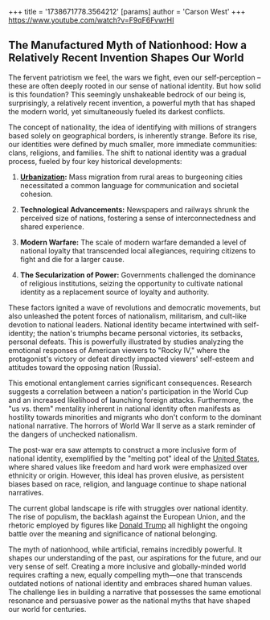 +++
 title = '1738671778.3564212'
[params]
	author = 'Carson West'
+++
https://www.youtube.com/watch?v=F9qF6FvwrHI

## The Manufactured Myth of Nationhood: How a Relatively Recent Invention Shapes Our World

The fervent patriotism we feel, the wars we fight, even our self-perception – these are often deeply rooted in our sense of national identity. But how solid is this foundation?  This seemingly unshakeable bedrock of our being is, surprisingly, a relatively recent invention, a powerful myth that has shaped the modern world, yet simultaneously fueled its darkest conflicts.

The concept of nationality, the idea of identifying with millions of strangers based solely on geographical borders, is inherently strange.  Before its rise, our identities were defined by much smaller, more immediate communities: clans, religions, and families.  The shift to national identity was a gradual process, fueled by four key historical developments:

1. **[Urbanization](./../urbanization/):** Mass migration from rural areas to burgeoning cities necessitated a common language for communication and societal cohesion.

2. **Technological Advancements:** Newspapers and railways shrunk the perceived size of nations, fostering a sense of interconnectedness and shared experience.

3. **Modern Warfare:**  The scale of modern warfare demanded a level of national loyalty that transcended local allegiances, requiring citizens to fight and die for a larger cause.

4. **The Secularization of Power:** Governments challenged the dominance of religious institutions, seizing the opportunity to cultivate national identity as a replacement source of loyalty and authority.

These factors ignited a wave of revolutions and democratic movements, but also unleashed the potent forces of nationalism, militarism, and cult-like devotion to national leaders.  National identity became intertwined with self-identity; the nation's triumphs became personal victories, its setbacks, personal defeats.  This is powerfully illustrated by studies analyzing the emotional responses of American viewers to "Rocky IV," where the protagonist's victory or defeat directly impacted viewers' self-esteem and attitudes toward the opposing nation (Russia).

This emotional entanglement carries significant consequences.  Research suggests a correlation between a nation's participation in the World Cup and an increased likelihood of launching foreign attacks.  Furthermore, the "us vs. them" mentality inherent in national identity often manifests as hostility towards minorities and migrants who don't conform to the dominant national narrative.  The horrors of World War II serve as a stark reminder of the dangers of unchecked nationalism.

The post-war era saw attempts to construct a more inclusive form of national identity, exemplified by the "melting pot" ideal of the [United States](./../united-states/), where shared values like freedom and hard work were emphasized over ethnicity or origin.  However, this ideal has proven elusive, as persistent biases based on race, religion, and language continue to shape national narratives.

The current global landscape is rife with struggles over national identity.  The rise of populism, the backlash against the European Union, and the rhetoric employed by figures like [Donald Trump](./../donald-trump/) all highlight the ongoing battle over the meaning and significance of national belonging.

The myth of nationhood, while artificial, remains incredibly powerful.  It shapes our understanding of the past, our aspirations for the future, and our very sense of self.  Creating a more inclusive and globally-minded world requires crafting a new, equally compelling myth—one that transcends outdated notions of national identity and embraces shared human values.  The challenge lies in building a narrative that possesses the same emotional resonance and persuasive power as the national myths that have shaped our world for centuries.
